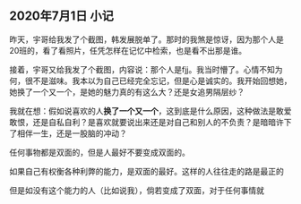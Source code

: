 ## 2020年7月1日 小记

昨天，宇哥给我发了个截图，韩发展脱单了。那时的我煞是惊讶，因为那个人是20班的，看了看照片，任凭怎样在记忆中检索，也是看不出那是谁。

接着，宇哥又给我发了个截图，内容说：那个人是fjj。我当时懵了。心情不知为何，很不是滋味。我本以为自己已经完全忘记，但是心是诚实的。我开始回想她，她换了一个又一个，是她的魅力真的有这么大？还是女追男隔层纱？

我就在想：假如说喜欢的人**换了一个又一个**，这到底是什么原因，这种做法是敢爱敢恨，还是自私自利？是喜欢就要说出来还是对自己和别人的不负责？是暗暗许下了相伴一生，还是一股脑的冲动？

任何事物都是双面的，但是人最好不要变成双面的。

如果自己有权衡各种利弊的能力，是双面的最好。这样的人往往走的路是最正的

但是如没有这个能力的人（比如说我），倘若变成了双面，对于任何事情就